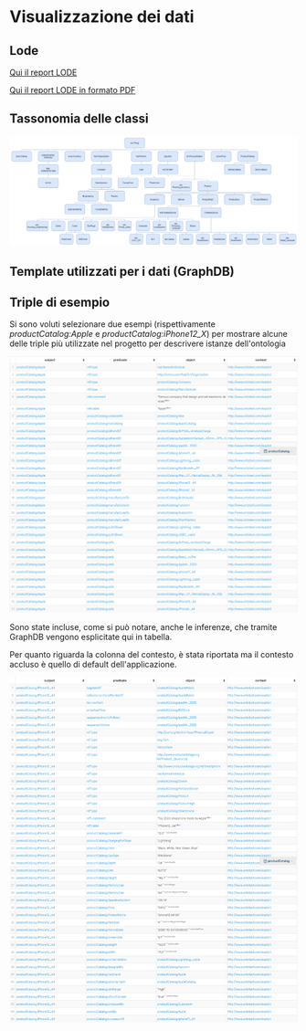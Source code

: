 # Visualizzazione dei dati

## Lode

[Qui il report LODE](http://150.146.207.114/lode/extract?url=https%3A%2F%2Fevilscript.altervista.org%2FproductCatalog.owl&lang=en)

[Qui il report LODE in formato PDF](lode.pdf)

## Tassonomia delle classi

![Tassonomia di progetto](Images/tassonomia.png)

## Template utilizzati per i dati (GraphDB)

## Triple di esempio

Si sono voluti selezionare due esempi (rispettivamente *productCatalog:Apple* e *productCatalog:iPhone12_X*)
per mostrare alcune delle triple più utilizzate nel progetto per descrivere istanze dell'ontologia

![Apple](Images/graph01.png)

Sono state incluse, come si può notare, anche le inferenze, che tramite GraphDB vengono 
esplicitate qui in tabella.

Per quanto riguarda la colonna del contesto, è stata riportata ma il contesto accluso
è quello di default dell'applicazione.


![Apple2](Images/graph02.png)
